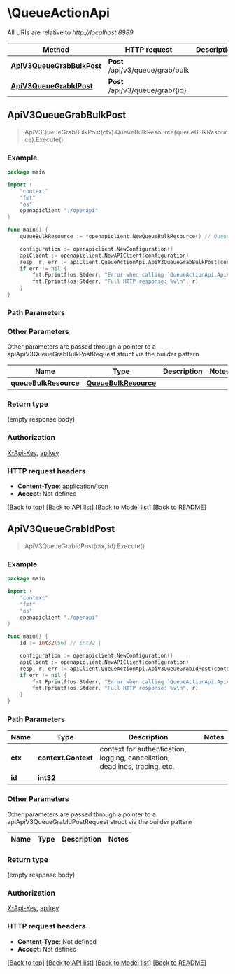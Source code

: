 # \QueueActionApi

All URIs are relative to *http://localhost:8989*

Method | HTTP request | Description
------------- | ------------- | -------------
[**ApiV3QueueGrabBulkPost**](QueueActionApi.md#ApiV3QueueGrabBulkPost) | **Post** /api/v3/queue/grab/bulk | 
[**ApiV3QueueGrabIdPost**](QueueActionApi.md#ApiV3QueueGrabIdPost) | **Post** /api/v3/queue/grab/{id} | 



## ApiV3QueueGrabBulkPost

> ApiV3QueueGrabBulkPost(ctx).QueueBulkResource(queueBulkResource).Execute()



### Example

```go
package main

import (
    "context"
    "fmt"
    "os"
    openapiclient "./openapi"
)

func main() {
    queueBulkResource := *openapiclient.NewQueueBulkResource() // QueueBulkResource |  (optional)

    configuration := openapiclient.NewConfiguration()
    apiClient := openapiclient.NewAPIClient(configuration)
    resp, r, err := apiClient.QueueActionApi.ApiV3QueueGrabBulkPost(context.Background()).QueueBulkResource(queueBulkResource).Execute()
    if err != nil {
        fmt.Fprintf(os.Stderr, "Error when calling `QueueActionApi.ApiV3QueueGrabBulkPost``: %v\n", err)
        fmt.Fprintf(os.Stderr, "Full HTTP response: %v\n", r)
    }
}
```

### Path Parameters



### Other Parameters

Other parameters are passed through a pointer to a apiApiV3QueueGrabBulkPostRequest struct via the builder pattern


Name | Type | Description  | Notes
------------- | ------------- | ------------- | -------------
 **queueBulkResource** | [**QueueBulkResource**](QueueBulkResource.md) |  | 

### Return type

 (empty response body)

### Authorization

[X-Api-Key](../README.md#X-Api-Key), [apikey](../README.md#apikey)

### HTTP request headers

- **Content-Type**: application/json
- **Accept**: Not defined

[[Back to top]](#) [[Back to API list]](../README.md#documentation-for-api-endpoints)
[[Back to Model list]](../README.md#documentation-for-models)
[[Back to README]](../README.md)


## ApiV3QueueGrabIdPost

> ApiV3QueueGrabIdPost(ctx, id).Execute()



### Example

```go
package main

import (
    "context"
    "fmt"
    "os"
    openapiclient "./openapi"
)

func main() {
    id := int32(56) // int32 | 

    configuration := openapiclient.NewConfiguration()
    apiClient := openapiclient.NewAPIClient(configuration)
    resp, r, err := apiClient.QueueActionApi.ApiV3QueueGrabIdPost(context.Background(), id).Execute()
    if err != nil {
        fmt.Fprintf(os.Stderr, "Error when calling `QueueActionApi.ApiV3QueueGrabIdPost``: %v\n", err)
        fmt.Fprintf(os.Stderr, "Full HTTP response: %v\n", r)
    }
}
```

### Path Parameters


Name | Type | Description  | Notes
------------- | ------------- | ------------- | -------------
**ctx** | **context.Context** | context for authentication, logging, cancellation, deadlines, tracing, etc.
**id** | **int32** |  | 

### Other Parameters

Other parameters are passed through a pointer to a apiApiV3QueueGrabIdPostRequest struct via the builder pattern


Name | Type | Description  | Notes
------------- | ------------- | ------------- | -------------


### Return type

 (empty response body)

### Authorization

[X-Api-Key](../README.md#X-Api-Key), [apikey](../README.md#apikey)

### HTTP request headers

- **Content-Type**: Not defined
- **Accept**: Not defined

[[Back to top]](#) [[Back to API list]](../README.md#documentation-for-api-endpoints)
[[Back to Model list]](../README.md#documentation-for-models)
[[Back to README]](../README.md)

